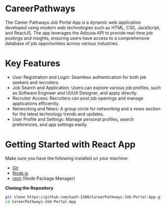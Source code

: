 # CareerPathways
The Career Pathways Job Portal App is a dynamic web application developed using modern web technologies such as HTML, CSS, JavaScript, and ReactJS. The app leverages the Adzuna API to provide real-time job postings and insights, ensuring users have access to a comprehensive database of job opportunities across various industries.

# Key Features
* User Registration and Login: Seamless authentication for both job seekers and recruiters.
* Job Search and Application: Users can explore various job profiles, such as Software Engineer and UI/UX Designer, and apply directly.
* Recruiter Access: Recruiters can post job openings and manage applications efficiently.
* Networking and News: A group circle for networking and a news section for the latest technology trends and updates.
* User Profile and Settings: Manage personal profiles, search preferences, and app settings easily.

# Getting Started with React App

Make sure you have the following installed on your machine:

- [Git](https://git-scm.com/)
- [Node.js](https://nodejs.org/en)
- [npm](https://www.npmjs.com/) (Node Package Manager)

**Cloning the Repository**

```bash
git clone https://github.com/kash-1308/CareerPathways-Job-Portal-App.git
cd CareerPathways-Job-Portal-App
```



